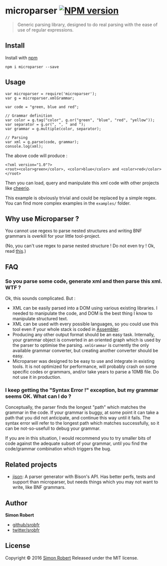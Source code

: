 # microparser [![NPM version](https://badge.fury.io/js/microparser.svg)](http://badge.fury.io/js/microparser)

> Generic parsing library, designed to do real parsing with the ease of use of regular expressions.

## Install

Install with [npm](https://www.npmjs.com/)

    npm i microparser --save

## Usage

    var microparser = require('microparser');
    var g = microparser.xmlGrammar;
    
    var code = "green, blue and red";
    
    // Grammar definition
    var color = g.tag("color", g.or("green", "blue", "red", "yellow"));
    var separator = g.or(", ", " and ");
    var grammar = g.multiple(color, separator);
    
    // Parsing
    var xml = g.parse(code, grammar);
    console.log(xml);

The above code will produce :

    <?xml version="1.0"?>
    <root><color>green</color>, <color>blue</color> and <color>red</color></root>
    
Then you can load, query and manipulate this xml code with other projects like [cheerio](https://www.npmjs.com/package/cheerio).

This example is obviously trivial and could be replaced by a simple regex. You can find more complex examples in the `examples/`
folder.

## Why use Microparser ?

You cannot use regexs to parse nested structures and writing BNF grammars is overkill for your little tool-project.

(No, you can't use regex to parse nested structure ! Do not even try ! Ok, read [this](http://stackoverflow.com/questions/1732348/regex-match-open-tags-except-xhtml-self-contained-tags).)  

## FAQ

### So you parse some code, generate xml and then parse this xml. WTF ?

Ok, this sounds complicated. But :

* XML can be easily parsed into a DOM using various existing libraries. I needed to 
manipulate the code, and DOM is the best thing I know to manipulate structured text.
* XML can be used with every possible languages, so you could use this tool even if your whole stack is coded in [Assembler](http://tibleiz.net/asm-xml/).
* Producing any other output format should be an easy task. Internally, your grammar object is converted in an 
oriented graph which is used by the parser to optimise the parsing. `xmlGrammar` is currently the only available 
grammar converter, but creating another converter should be easy.
* Microparser was designed to be easy to use and integrate in existing tools. It is not optimized for performance, will 
probably crash on some specific codes or grammars, and/or take years to parse a 10MB file. Do not use it in production.

### I keep getting the "Syntax Error !" exception, but my grammar seems OK. What can I do ?

Conceptually, the parser finds the longest "path" which matches the grammar in the code. If your grammar is buggy, at 
some point it can take a path that you did not anticipate, and continue this way until it fails.
The syntax error will refer to the longest path which matches successfully, so it can be not-so-usefull to debug your grammar.

If you are in this situation, I would recommend you to try smaller bits of code against the adequate subset of your grammar, 
until you find the code/grammar combination which triggers the bug. 

## Related projects

* [jison](https://www.npmjs.com/package/jison): A parser generator with Bison's API. Has better perfs, tests and support
than microparser, but needs things which you may not want to write, like BNF grammars.

## Author

**Simon Robert**

+ [github/srobfr](https://github.com/srobfr)
+ [twitter/srobfr](https://twitter.com/srobfr)

## License

Copyright © 2016 [Simon Robert](https://github.com/srobfr)
Released under the MIT license.
